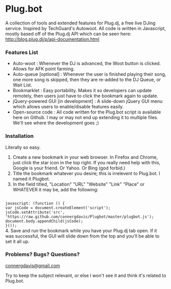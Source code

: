 # Plug.bot #

A collection of tools and extended features for Plug.dj, a free live DJing service.  Inspired by TechGuard's Autowoot.  All code is written in Javascript, mostly based off of the Plug.dj API which can be seen here:  http://blog.plug.dj/p/api-documentation.html


### Features List ###

+ Auto-woot  :  Whenever the DJ is advanced, the Woot button is clicked.  Allows for AFK point farming.
+ Auto-queue [optional]  :  Whenever the user is finished playing their song, one more song is skipped, then they are re-added to the DJ Queue, or Wait List.
+ Bookmarklet  :  Easy portability.  Makes it so developers can update remotely, then users just have to click the bookmark again to update.
+ jQuery-powered GUI [in development]  :  A slide-down jQuery GUI menu which allows users to enable/disable features easily.
+ Open-source code  :  All code written for the Plug.bot script is available here on Github.  I may or may not end up extending it to multiple files.  We'll see where the development goes ;)


### Installation ###

Literally so easy.

1.  Create a new bookmark in your web browser.  In Firefox and Chrome, just click the star icon in the top right.  If you really need help with this, Google is your friend.  Or Yahoo.  Or Bing (god forbid.)
2.  Title the bookmark whatever you desire;  this is irrelevent to Plug.bot.  I named it Plugbot.
3.  In the field titled, "Location" "URL" "Website" "Link" "Place" or WHATEVER it may be, add the following:
<code>
javascript: (function () {<br />var jsCode = document.createElement('script'); <br />jsCode.setAttribute('src', 'https://raw.github.com/connergdavis/Plugbot/master/plugbot.js'); <br />document.body.appendChild(jsCode); <br />}());
</code>
4.  Save and run the bookmark while you have your Plug.dj tab open.  If it was successful, the GUI will slide down from the top and you'll be able to set it all up.


### Problems? Bugs? Questions? ###

connergdavis@gmail.com

Try to keep the subject relevant, or else I won't see it and think it's related to Plug.bot.  